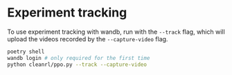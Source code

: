 # Experiment tracking

To use experiment tracking with wandb, run with the `--track` flag, which will
upload the videos recorded by the `--capture-video` flag.
```bash
poetry shell
wandb login # only required for the first time
python cleanrl/ppo.py --track --capture-video
```


<script id="asciicast-443626" src="https://asciinema.org/a/443626.js" async></script>
